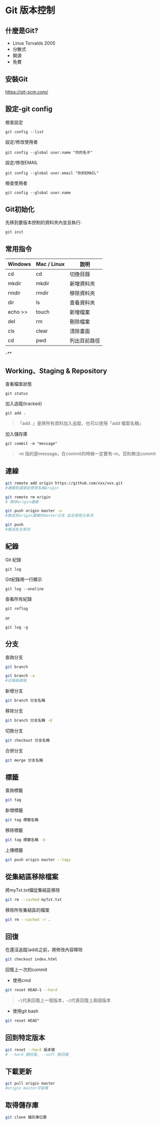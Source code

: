 # Git 版本控制

## 什麼是Git?
* Linus Torvalds 2005
* 分散式
* 開源
* 免費
## 安裝Git
https://git-scm.com/
## 設定-git config
檢查設定
```
git config --list
```
設定/修改使用者
```
git config --global user.name "你的名子"
```
設定/修改EMAIL
```
git config --global user.email "你的EMAIL"
```
檢查使用者
```
git config --global user.name 
```
## Git初始化
先移到要版本控制的資料夾內並且執行:
```
git init
```

## 常用指令
| Windows | Mac / Linux | 說明 |
| --------| -------- | -------- |
| cd      | cd       | 切換目錄     |
| mkdir   | mkdir    | 新增資料夾     |
| rmdir   | rmdir    | 移除資料夾     |
| dir     | ls       | 查看資料夾     |
| echo >> | touch    | 新增檔案     |
| del     | rm       | 刪除檔案 |
| cls     |clear     | 清除畫面     |
| cd      |pwd       | 列出目前路徑 |
-**

## Working、Staging & Repository
查看檔案狀態
```
git status
```
加入追蹤(tracked)
```
git add .
```
> 「add .」是將所有資料加入追蹤，也可以使用「add 檔案名稱」

加入儲存庫
```
git commit -m "message"
```
> -m 指的是message。在commit的時候一定要有-m，否則無法commit

## 連線
```bash
git remote add origin https://github.com/xxx/xxx.git
#連線到遠端並使用名稱origin

git remote rm origin
# 移除origin連線

git push origin master -u
#推送到origin連線的master分支 並且使用主串流

git push
#推送到主串流
```
## 紀錄
Git 紀錄
```
git log
```
Git紀錄用一行顯示
```
git log --oneline
```
查看所有紀錄
```
git reflog
```
or
```
git log -g
```
## 分支
查詢分支
```bash
git branch

git branch -a
#近端與遠端
```
新增分支
```bash
git branch 分支名稱
```
移除分支
```bash
git branch 分支名稱 -d
```
切換分支
```bash
git checkout 分支名稱
```
合併分支
``` bash
git merge 分支名稱
```
## 標籤
查詢標籤
```bash
git tag
```
新增標籤
```bash
git tag 標籤名稱
```
移除標籤
```bash
git tag 標籤名稱 -d
```
上傳標籤
```bash
git push origin master --tags
```

## 從集結區移除檔案
將myTxt.txt檔從集結區移除
```bash
git rm --cached myTxt.txt
```
移除所有集結區的檔案
```bash
git rm --cached -r .
```
## 回復

在還沒追蹤(add)之前，將修改內容移除
```bash
git checkout index.html
```
回復上一次的commit
* 使用cmd
```bash
git reset HEAD~1 --hard
```
> `~1`代表回復上一個版本，`~2`代表回復上兩個版本

* 使用git bash
```bash
git reset HEAD^
```
## 回到特定版本
```bash
git reset --hard 版本號
# --hard 硬回復, --soft 軟回復
```
## 下載更新
```bash
git pull origin master
#origin master可省略

```
## 取得儲存庫
```bash
git clone 儲存庫位置
```
